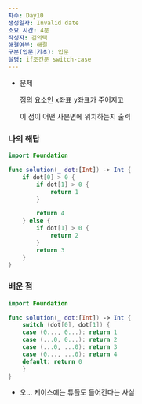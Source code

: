 ```yaml
---
차수: Day10
생성일자: Invalid date
소요 시간: 4분
작성자: 김의택
해결여부: 해결
구분(입문|기초): 입문
설명: if조건문 switch-case
---
```

- 문제
    
    점의 요소인 x좌표 y좌표가 주어지고
    
    이 점이 어떤 사분면에 위치하는지 출력
    

### 나의 해답

```Swift
import Foundation

func solution(_ dot:[Int]) -> Int {
    if dot[0] > 0 {
        if dot[1] > 0 {
            return 1
        }

        return 4
    } else {
        if dot[1] > 0 {
            return 2
        }
        return 3
    }
}
```

  

### 배운 점

```Swift
import Foundation

func solution(_ dot:[Int]) -> Int {
    switch (dot[0], dot[1]) {
    case (0..., 0...): return 1
    case (...0, 0...): return 2
    case (...0, ...0): return 3
    case (0..., ...0): return 4
    default: return 0
    }
}
```

- 오… 케이스에는 튜플도 들어간다는 사실